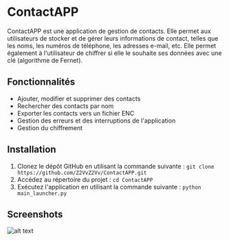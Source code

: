 # ContactAPP
ContactAPP est une application de gestion de contacts. Elle permet aux utilisateurs de stocker et de gérer leurs informations de contact, telles que les noms, les numéros de téléphone, les adresses e-mail, etc. Elle permet également à l'utilisateur de chiffrer si elle le souhaite ses données avec une clé (algorithme de Fernet).

## Fonctionnalités

- Ajouter, modifier et supprimer des contacts
- Rechercher des contacts par nom
- Exporter les contacts vers un fichier ENC
- Gestion des erreurs et des interruptions de l'application
- Gestion du chiffrement

## Installation

1. Clonez le dépôt GitHub en utilisant la commande suivante : ```git clone https://github.com/Z2VvZ2Vv/ContactAPP.git```
2. Accédez au répertoire du projet : ```cd ContactAPP```
3. Exécutez l'application en utilisant la commande suivante : ```python main_launcher.py```

## Screenshots

![alt text](https://media.discordapp.net/attachments/1161284912419184680/1170820870642598020/image.png?ex=655a6ee8&is=6547f9e8&hm=1278922d5ace27201f18cda7174d0ccb503b822e22cc0a3637101d09b8df9d83&=&width=1053&height=656)

